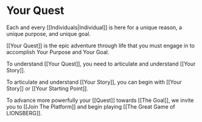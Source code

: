 # Your Quest
Each and every [[Individuals|Individual]] is here for a unique reason, a unique purpose, and unique goal. 

[[Your Quest]] is the epic adventure through life that you must engage in to accomplish Your Purpose and Your Goal.  

To understand [[Your Quest]], you need to articulate and understand [[Your Story]]. 

To articulate and understand [[Your Story]], you can begin with [[Your Story]] or [[Your Starting Point]].  

To advance more powerfully your [[Quest]] towards [[The Goal]], we invite you to [[Join The Platform]] and begin playing [[The Great Game of LIONSBERG]]. 
